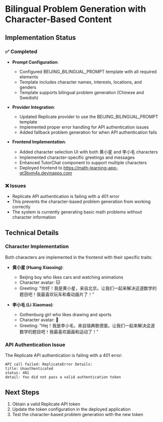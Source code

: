 # Bilingual Problem Generation with Character-Based Content

## Implementation Status

### ✅ Completed
- **Prompt Configuration**:
  - Configured BEIJING_BILINGUAL_PROMPT template with all required elements
  - Template includes character names, interests, locations, and genders
  - Template supports bilingual problem generation (Chinese and Swedish)

- **Provider Integration**:
  - Updated Replicate provider to use the BEIJING_BILINGUAL_PROMPT template
  - Implemented proper error handling for API authentication issues
  - Added fallback problem generation for when API authentication fails

- **Frontend Implementation**:
  - Added character selection UI with both 黄小星 and 李小毛 characters
  - Implemented character-specific greetings and messages
  - Enhanced TutorChat component to support multiple characters
  - Deployed frontend to https://math-learning-app-qt3bvm4s.devinapps.com

### ❌ Issues
- Replicate API authentication is failing with a 401 error
- This prevents the character-based problem generation from working correctly
- The system is currently generating basic math problems without character information

## Technical Details

### Character Implementation
Both characters are implemented in the frontend with their specific traits:
- **黄小星 (Huang Xiaoxing)**:
  - Beijing boy who likes cars and watching animations
  - Character avatar: 🐱
  - Greeting: "你好！我是黄小星，来自北京。让我们一起来解决这道数学的题目吧！我最喜欢玩车和看动画片了！"

- **李小毛 (Li Xiaomao)**:
  - Gothenburg girl who likes drawing and sports
  - Character avatar: 🎨
  - Greeting: "Hej！我是李小毛，来自瑞典歌德堡。让我们一起来解决这道数学的题目吧！我最喜欢画画和运动了！"

### API Authentication Issue
The Replicate API authentication is failing with a 401 error:
```
API call failed: ReplicateError Details:
title: Unauthenticated
status: 401
detail: You did not pass a valid authentication token
```

## Next Steps
1. Obtain a valid Replicate API token
2. Update the token configuration in the deployed application
3. Test the character-based problem generation with the new token
